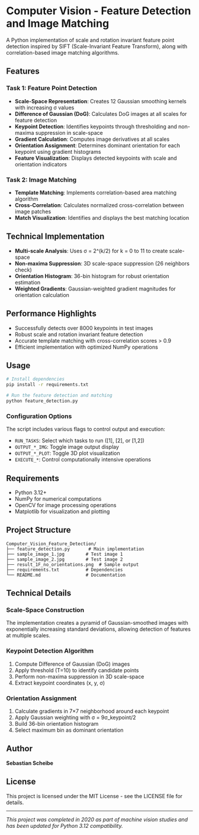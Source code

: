 # Computer Vision - Feature Detection and Image Matching

A Python implementation of scale and rotation invariant feature point detection inspired by SIFT (Scale-Invariant Feature Transform), along with correlation-based image matching algorithms.

## Features

### Task 1: Feature Point Detection
- **Scale-Space Representation**: Creates 12 Gaussian smoothing kernels with increasing σ values
- **Difference of Gaussian (DoG)**: Calculates DoG images at all scales for feature detection
- **Keypoint Detection**: Identifies keypoints through thresholding and non-maxima suppression in scale-space
- **Gradient Calculation**: Computes image derivatives at all scales
- **Orientation Assignment**: Determines dominant orientation for each keypoint using gradient histograms
- **Feature Visualization**: Displays detected keypoints with scale and orientation indicators

### Task 2: Image Matching
- **Template Matching**: Implements correlation-based area matching algorithm
- **Cross-Correlation**: Calculates normalized cross-correlation between image patches
- **Match Visualization**: Identifies and displays the best matching location

## Technical Implementation

- **Multi-scale Analysis**: Uses σ = 2^(k/2) for k = 0 to 11 to create scale-space
- **Non-maxima Suppression**: 3D scale-space suppression (26 neighbors check)
- **Orientation Histogram**: 36-bin histogram for robust orientation estimation
- **Weighted Gradients**: Gaussian-weighted gradient magnitudes for orientation calculation

## Performance Highlights

- Successfully detects over 8000 keypoints in test images
- Robust scale and rotation invariant feature detection
- Accurate template matching with cross-correlation scores > 0.9
- Efficient implementation with optimized NumPy operations

## Usage

```bash
# Install dependencies
pip install -r requirements.txt

# Run the feature detection and matching
python feature_detection.py
```

### Configuration Options

The script includes various flags to control output and execution:
- `RUN_TASKS`: Select which tasks to run ([1], [2], or [1,2])
- `OUTPUT_*_IMG`: Toggle image output display
- `OUTPUT_*_PLOT`: Toggle 3D plot visualization
- `EXECUTE_*`: Control computationally intensive operations

## Requirements

- Python 3.12+
- NumPy for numerical computations
- OpenCV for image processing operations
- Matplotlib for visualization and plotting

## Project Structure

```
Computer_Vision_Feature_Detection/
├── feature_detection.py       # Main implementation
├── sample_image_1.jpg        # Test image 1
├── sample_image_2.jpg        # Test image 2
├── result_1F_no_orientations.png  # Sample output
├── requirements.txt          # Dependencies
└── README.md                 # Documentation
```

## Technical Details

### Scale-Space Construction
The implementation creates a pyramid of Gaussian-smoothed images with exponentially increasing standard deviations, allowing detection of features at multiple scales.

### Keypoint Detection Algorithm
1. Compute Difference of Gaussian (DoG) images
2. Apply threshold (T=10) to identify candidate points
3. Perform non-maxima suppression in 3D scale-space
4. Extract keypoint coordinates (x, y, σ)

### Orientation Assignment
1. Calculate gradients in 7×7 neighborhood around each keypoint
2. Apply Gaussian weighting with σ = 9σ_keypoint/2
3. Build 36-bin orientation histogram
4. Select maximum bin as dominant orientation

## Author

**Sebastian Scheibe**

## License

This project is licensed under the MIT License - see the LICENSE file for details.

---

*This project was completed in 2020 as part of machine vision studies and has been updated for Python 3.12 compatibility.*